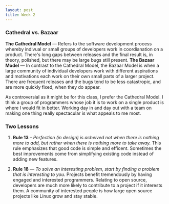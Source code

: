 ```yaml
---
layout: post
title: Week 2
---
```


### Cathedral vs. Bazaar
**The Cathedral Model** — Refers to the software development process whereby indivual or small groups of developers work in coordianation on a product. There's long gaps between releases and the final result is, in theory, polished, but there may be large bugs still present.
**The Bazaar Model** — In contrast to the Cathedral Model, the Bazaar Model is when a large community of individual developers work with different aspirations and motivations each work on their own small parts of a larger project. There are frequent releases and the bugs tend to be less catastropic, and are more quickly fixed, when they do appear. 

As controversial as it might be for this class, I prefer the Cathedral Model. I think a group of programmers whose job it is to work on a single product is where I would fit in better. Working day in and day out with a team on making one thing really spectacular is what appeals to me most.

### Two Lessons
1. **Rule 13** – *Perfection (in design) is acheived not when there is nothing more to add, but rather when there is nothing more to take away.* This rule emphasizes that good code is simple and efficent. Sometimes the best improvements come from simplifying existing code instead of adding new features.  

2. **Rule 18** — *To solve an interesting problem, start by finding a problem that is interesting to you.* Projects benefit tremendously by having engaged and interested programmers. Relating to open source, developers are much more likely to contribute to a project if it interests them. A community of interested people is how large open source projects like Linux grow and stay stable.

